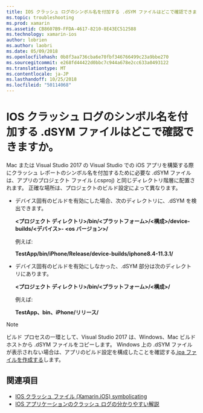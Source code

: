 ```yaml
---
title: IOS クラッシュ ログのシンボル名を付加する .dSYM ファイルはどこで確認できますか。
ms.topic: troubleshooting
ms.prod: xamarin
ms.assetid: CB8607B9-FFDA-4617-8210-8E43EC512588
ms.technology: xamarin-ios
author: lobrien
ms.author: laobri
ms.date: 05/09/2018
ms.openlocfilehash: 0b8f3aa736cba6e70fbf346766499c23a9bbe270
ms.sourcegitcommit: e268fd44422d0bbc7c944a678e2cc633a0493122
ms.translationtype: MT
ms.contentlocale: ja-JP
ms.lasthandoff: 10/25/2018
ms.locfileid: "50114068"
---
```

# <a name="where-can-i-find-the-dsym-file-to-symbolicate-ios-crash-logs"></a>IOS クラッシュ ログのシンボル名を付加する .dSYM ファイルはどこで確認できますか。

Mac または Visual Studio 2017 の Visual Studio での iOS アプリを構築する際にクラッシュ レポートのシンボル名を付加するために必要な .dSYM ファイルは、アプリのプロジェクト ファイル (.csproj) と同じディレクトリ階層に配置されます。 正確な場所は、プロジェクトのビルド設定によって異なります。

- デバイス固有のビルドを有効にした場合、次のディレクトリに、.dSYM を検出できます。

    **&lt;プロジェクト ディレクトリ&gt;/bin/&lt;プラットフォーム&gt;/&lt;構成&gt;/device-builds/&lt;デバイス&gt;- &lt;os バージョン&gt;/**

    例えば:
  
    **TestApp/bin/iPhone/Release/device-builds/iphone8.4-11.3.1/**

- デバイス固有のビルドを有効にしなかった、.dSYM 部分は次のディレクトリにあります。

    **&lt;プロジェクト ディレクトリ&gt;/bin/&lt;プラットフォーム&gt;/&lt;構成&gt;/**

    例えば:

    **TestApp、bin、iPhone/リリース/**

> [!NOTE]
> ビルド プロセスの一環として、Visual Studio 2017 は、Windows、Mac ビルド ホストから .dSYM ファイルをコピーします。 Windows 上の .dSYM ファイルが表示されない場合は、アプリのビルド設定を構成したことを確認する[.ipa ファイルを作成する](~/ios/deploy-test/app-distribution/ipa-support.md)します。

## <a name="see-also"></a>関連項目

- [IOS クラッシュ ファイル (Xamarin.iOS) symbolicating](http://jmillerdev.net/symbolicating-ios-crash-files-xamarin-ios/)
- [IOS アプリケーションのクラッシュ ログの分かりやすい解説](https://www.raywenderlich.com/23704/demystifying-ios-application-crash-logs)

